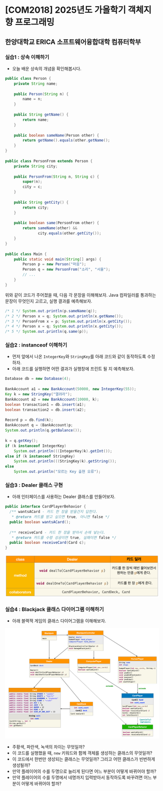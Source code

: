 # [COM2018] 2025년도 가을학기 객체지향 프로그래밍
## 한양대학교 ERICA 소프트웨어융합대학 컴퓨터학부

### 실습1 : 상속 이해하기

- 오늘 배운 상속의 개념을 확인해봅시다.

```java
public class Person {
    private String name;

    public Person(String n) {
        name = n;
    }

    public String getName() {
        return name;
    }

    public boolean sameName(Person other) {
        return getName().equals(other.getName();
    }
}

public class PersonFrom extends Person {
    private String city;

    public PersonFrom(String n, String c) {
        super(n);
        city = c;
    }

    public String getCity() {
        return city;
    }

    public boolean same(PersonFrom other) {
        return sameName(other) &&
               city.equals(other.getCity());
    }
}

public class Main {
    public static void main(String[] args) {
        Person p = new Person("마음");
        Person q = new PersonFrom("소리", "서울");
        // ...
    }
}
```

위와 같이 코드가 주어졌을 때, 다음 각 문장을 이해해보자.
Java 컴파일러를 통과하는 문장이 무엇인지 고르고, 실행 결과를 예측해보자.

```java
/* 1 */ System.out.println(p.sameName(q));
/* 2 */ Person x = q; System.out.println(x.getName());
/* 3 */ PersonFrom x = p; System.out.println(x.getCity());
/* 4 */ Person x = q; System.out.println(x.getCity());
/* 5 */ System.out.println(q.same(p));
```

### 실습2 : instanceof 이해하기

- 먼저 앞에서 나온 `IntegerKey`와 `StringKey`를 아래 코드와 같이 동작하도록 수정하자.
- 아래 코드를 실행하면 어떤 결과가 실행창에 프린트 될 지 예측해보자.

```java
Database db = new Database(4);

BankAccount a1 = new BankAccount(50000, new IntegerKey(55));
Key k = new StringKey("열려라");
BankAccount a2 = new BankAccount(10000, k);
boolean transaction1 = db.insert(a1);
boolean transaction2 = db.insert(a2);

Record p = db.find(k);
BankAccount q = (BankAccount)p;
System.out.println(q.getBalance());

k = q.getKey();
if (k instanceof IntegerKey)
    System.out.println(((IntegerKey)k).getInt());
else if (k instanceof StringKey)
    System.out.println(((StringKey)k).getString());
else
    System.out.println("모르는 Key 출현 오류");
```

### 실습3 : Dealer 클래스 구현

- 아래 인터페이스를 사용하는 Dealer 클래스를 만들어보자.

```java
public interface CardPlayerBehavior {
  /** wantsACard - 카드 한 장을 받을건지 답한다.
   * @return 카드를 받고 싶으면 true, 아니면 false */
  public boolean wantsACard();

  /** receiveCard - 카드 한 장을 받아서 손에 넣는다.
   * @return 카드를 수령 성공이면 true, 실패이면 false */
  public boolean receiveCard(Card c);
}
```

<img src="img/dealer.png" width="750">

### 실습4 : Blackjack 클래스 다이어그램 이해하기

- 아래 블랙잭 게임의 클래스 다이어그램을 이해해보자.

<img src="img/blackjack.png" width="750">

- 주황색, 파란색, 녹색의 차이는 무엇일까?
- 이 코드를 실행했을 때, `new` 키워드와 함께 객체를 생성하는 클래스의 무엇일까?
- 이 코드에서 한번만 생성되는 클래스는 무엇일까? 그리고 어떤 클래스가 빈번하게 생성될까?
- 만약 플레이어의 수를 두명으로 늘리게 된다면 어느 부분이 어떻게 바뀌어야 할까?
- 만약 플레이어의 수를 두명에서 네명까지 입력받아서 동작하도록 바꾸려면 어느 부분이 어떻게 바뀌어야 할까?